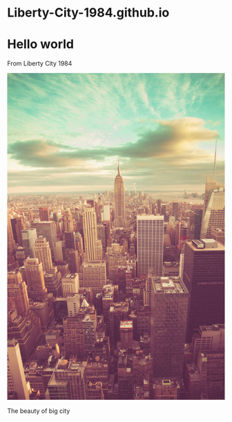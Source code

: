 # Liberty-City-1984.github.io
<DOCTYPE html>
<html lang="zh-en">
  <head>
    <meta charset="utf-8"/>
    <title>Liberty City 1984</title>
  </head>
  <body>
    <h1>Hello world</h1>
    <p>From Liberty City 1984</p>
    <img src="4FD3F378-97A9-4689-8872-BDB3FA717807.jpeg">
    <p>The beauty of big city</p>
  </body>
</html>
